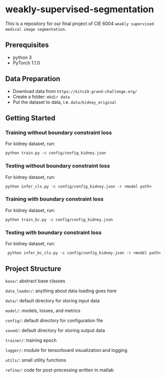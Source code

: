 # weakly-supervised-segmentation
This is a repository for our final project of CIE 6004 `weakly supervised medical image segmentation`.

## Prerequisites
* python 3
* PyTorch 1.1.0

## Data Preparation
* Download data from `https://kits19.grand-challenge.org/`
* Create a folder: `mkdir data`
* Put the dataset to data, i.e. `data/kidney_original`

## Getting Started
### Training without boundary constraint loss
For kidney dataset, run:

`
python train.py -c config/config_kidney.json
`

### Testing without boundary constraint loss
For kidney dataset, run:

`
python infer_cls.py -c config/config_kidney.json -r <model path>
`

### Training with boundary constraint loss
For kidney dataset, run:

`
python train_bc.py -c config/config_kidney.json
`

### Testing with boundary constraint loss
For kidney dataset, run:

`
python infer_bc_cls.py -c config/config_kidney.json -r <model path>`

## Project Structure

`base/`: abstract base classes

`data_loader/`: anything about data loading goes here

`data/`: default directory for storing input data

`model/`: models, losses, and metrics

`config/`: default directory for configuration file

`saved/`: default directory for storing output data

`trainer/`: training epoch

`logger/`: module for tensorboard visualization and logging

`utils/`: small utility functions

`refine/`: code for post-precessing written in matlab